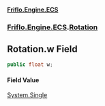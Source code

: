 #### [Friflo.Engine.ECS](index.md#'index')
### [Friflo.Engine.ECS](Friflo.Engine.ECS.md#'Friflo.Engine.ECS').[Rotation](Rotation.md#'Friflo.Engine.ECS.Rotation')

## Rotation.w Field

```csharp
public float w;
```

#### Field Value
[System.Single](https://docs.microsoft.com/en-us/dotnet/api/System.Single#'System.Single')